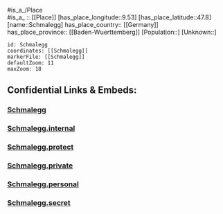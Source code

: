 ﻿---
location: [47.8,9.53] 
mapzoom: [7,12] 
mapmarker: city 
type: City
tags:
- geo/City


SpocWebEntityId: 34043
isDeleted: false
confidential: public

---
#is_a_/Place  
#is_a_ :: [[Place]] 
[has_place_longitude::9.53] 
[has_place_latitude::47.8] 
[name::Schmalegg] 
has_place_country:: [[Germany]]  
has_place_province:: [[Baden-Wuerttemberg]] 
[Population::] 
[Unknown::] 


```leaflet
id: Schmalegg
coordinates: [[Schmalegg]] 
markerFile: [[Schmalegg]] 
defaultZoom: 11 
maxZoom: 18
```


## Confidential Links & Embeds: 

### [Schmalegg](/_public/Earth/Continent/Europe/Europe~Central/Germany/Germany~West/Baden-Wuerttemberg/counties~BW/Ravensburg/cities~Ravensburg/Mittleres_Schussental/City/Schmalegg.md) 

### [Schmalegg.internal](/_internal/Earth/Continent/Europe/Europe~Central/Germany/Germany~West/Baden-Wuerttemberg/counties~BW/Ravensburg/cities~Ravensburg/Mittleres_Schussental/City/Schmalegg.internal.md) 

### [Schmalegg.protect](/_protect/Earth/Continent/Europe/Europe~Central/Germany/Germany~West/Baden-Wuerttemberg/counties~BW/Ravensburg/cities~Ravensburg/Mittleres_Schussental/City/Schmalegg.protect.md) 

### [Schmalegg.private](/_private/Earth/Continent/Europe/Europe~Central/Germany/Germany~West/Baden-Wuerttemberg/counties~BW/Ravensburg/cities~Ravensburg/Mittleres_Schussental/City/Schmalegg.private.md) 

### [Schmalegg.personal](/_personal/Earth/Continent/Europe/Europe~Central/Germany/Germany~West/Baden-Wuerttemberg/counties~BW/Ravensburg/cities~Ravensburg/Mittleres_Schussental/City/Schmalegg.personal.md) 

### [Schmalegg.secret](/_secret/Earth/Continent/Europe/Europe~Central/Germany/Germany~West/Baden-Wuerttemberg/counties~BW/Ravensburg/cities~Ravensburg/Mittleres_Schussental/City/Schmalegg.secret.md) 

